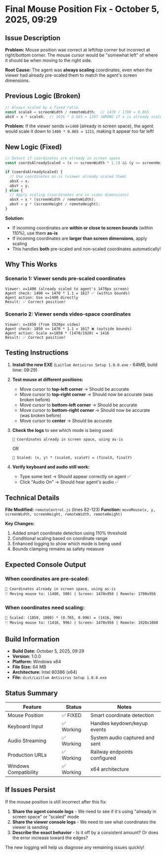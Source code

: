 # Final Mouse Position Fix - October 5, 2025, 09:29

## Issue Description

**Problem:** Mouse position was correct at left/top corner but incorrect at right/bottom corner. The mouse cursor would be "somewhat left" of where it should be when moving to the right side.

**Root Cause:** The agent was **always scaling** coordinates, even when the viewer had already pre-scaled them to match the agent's screen dimensions.

## Previous Logic (Broken)

```javascript
// Always scaled by a fixed ratio
const scaleX = screenWidth / remoteWidth;  // 1470 / 1700 = 0.865
absX = x * scaleX;  // 1616 * 0.865 = 1397 (WRONG if x is already scaled!)
```

**Problem:** If the viewer sends `x=1400` (already in screen space), the agent would scale it down to `1400 * 0.865 = 1211`, making it appear too far left!

## New Logic (Fixed)

```javascript
// Detect if coordinates are already in screen space
const coordsAlreadyScaled = (x <= screenWidth * 1.1) && (y <= screenHeight * 1.1);

if (coordsAlreadyScaled) {
  // Use coordinates as-is (viewer already scaled them)
  absX = x;
  absY = y;
} else {
  // Apply scaling (coordinates are in video dimensions)
  absX = x * (screenWidth / remoteWidth);
  absY = y * (screenHeight / remoteHeight);
}
```

**Solution:** 
- If incoming coordinates are **within or close to screen bounds** (within 110%), use them **as-is**
- If incoming coordinates are **larger than screen dimensions**, apply scaling
- This handles **both** pre-scaled and non-scaled coordinates automatically!

## Why This Works

### Scenario 1: Viewer sends pre-scaled coordinates
```
Viewer: x=1400 (already scaled to agent's 1470px screen)
Agent check: 1400 <= 1470 * 1.1 = 1617 ✅ (within bounds)
Agent action: Use x=1400 directly
Result: ✅ Correct position!
```

### Scenario 2: Viewer sends video-space coordinates
```
Viewer: x=1850 (from 1920px video)
Agent check: 1850 <= 1470 * 1.1 = 1617 ❌ (outside bounds)
Agent action: Scale x=1850 * (1470/1920) = 1416
Result: ✅ Correct position!
```

## Testing Instructions

1. **Install the new EXE** (`Laitlum Antivirus Setup 1.0.0.exe` - 64MB, build time: 09:29)

2. **Test mouse at different positions:**
   - Move cursor to **top-left corner** → Should be accurate
   - Move cursor to **top-right corner** → Should now be accurate (was broken before)
   - Move cursor to **bottom-left corner** → Should be accurate
   - Move cursor to **bottom-right corner** → Should now be accurate (was broken before)
   - Move cursor to **center** → Should be accurate

3. **Check the logs** to see which mode is being used:
   ```
   📍 Coordinates already in screen space, using as-is
   ```
   OR
   ```
   📐 Scaled: (x, y) * (scaleX, scaleY) = (finalX, finalY)
   ```

4. **Verify keyboard and audio still work:**
   - Type some text → Should appear correctly on agent ✅
   - Click "Audio On" → Should hear agent's audio ✅

## Technical Details

**File Modified:** `remoteControl.js` (lines 82-123)
**Function:** `moveMouse(x, y, screenWidth, screenHeight, remoteWidth, remoteHeight)`

**Key Changes:**
1. Added smart coordinate detection using 110% threshold
2. Conditional scaling based on coordinate range
3. Enhanced logging to show which mode is being used
4. Bounds clamping remains as safety measure

## Expected Console Output

### When coordinates are pre-scaled:
```
📍 Coordinates already in screen space, using as-is
🖱️ Moving mouse to: (1400, 500) | Screen: 1470x956 | Remote: 1700x956
```

### When coordinates need scaling:
```
📐 Scaled: (1850, 1000) * (0.765, 0.996) = (1416, 996)
🖱️ Moving mouse to: (1416, 996) | Screen: 1470x956 | Remote: 1920x1080
```

## Build Information

- **Build Date:** October 5, 2025, 09:29
- **Version:** 1.0.0
- **Platform:** Windows x64
- **File Size:** 64 MB
- **Architecture:** Intel 80386 (x64)
- **File:** `dist/Laitlum Antivirus Setup 1.0.0.exe`

## Status Summary

| Feature | Status | Notes |
|---------|--------|-------|
| Mouse Position | ✅ FIXED | Smart coordinate detection |
| Keyboard Input | ✅ Working | Handles keydown/keyup events |
| Audio Streaming | ✅ Working | System audio captured and sent |
| Production URLs | ✅ Working | Railway endpoints configured |
| Windows Compatibility | ✅ Working | x64 architecture |

## If Issues Persist

If the mouse position is still incorrect after this fix:

1. **Share the agent console logs** - We need to see if it's using "already in screen space" or "scaled" mode
2. **Share the viewer console logs** - We need to see what coordinates the viewer is sending
3. **Describe the exact behavior** - Is it off by a consistent amount? Or does the error increase toward the edges?

The new logging will help us diagnose any remaining issues quickly!



